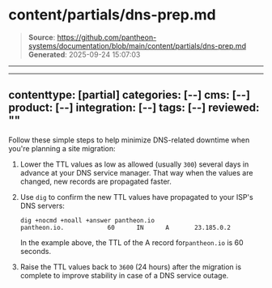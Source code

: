 # content/partials/dns-prep.md

> **Source**: https://github.com/pantheon-systems/documentation/blob/main/content/partials/dns-prep.md
> **Generated**: 2025-09-24 15:07:03

---

---
contenttype: [partial]
categories: [--]
cms: [--]
product: [--]
integration: [--]
tags: [--]
reviewed: ""
---

Follow these simple steps to help minimize DNS-related downtime when you're planning a site migration:

1. Lower the TTL values as low as allowed (usually `300`) several days in advance at your DNS service manager. That way when the values are changed, new records are propagated faster.

1. Use `dig` to confirm the new TTL values have propagated to your ISP's DNS servers:

    ```bash{outputLines:2}
    dig +nocmd +noall +answer pantheon.io
    pantheon.io.            60      IN      A       23.185.0.2
    ```

    In the example above, the TTL of the A record for`pantheon.io` is 60 seconds.

1. Raise the TTL values back to `3600` (24 hours) after the migration is complete to improve stability in case of a DNS service outage.
